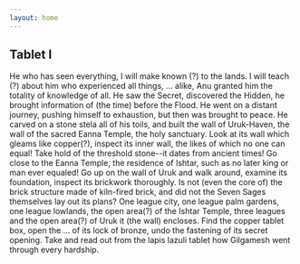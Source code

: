 ```yaml
---
layout: home
---
```

## Tablet I
He who has seen everything, I will make known (?) to the lands.
I will teach (?) about him who experienced all things,
... alike,
Anu granted him the totality of knowledge of all.
He saw the Secret, discovered the Hidden,
he brought information of (the time) before the Flood.
He went on a distant journey, pushing himself to exhaustion,
but then was brought to peace.
He carved on a stone stela all of his toils,
and built the wall of Uruk-Haven,
the wall of the sacred Eanna Temple, the holy sanctuary.
Look at its wall which gleams like copper(?),
inspect its inner wall, the likes of which no one can equal!
Take hold of the threshold stone--it dates from ancient times!
Go close to the Eanna Temple, the residence of Ishtar,
such as no later king or man ever equaled!
Go up on the wall of Uruk and walk around,
examine its foundation, inspect its brickwork thoroughly.
Is not (even the core of) the brick structure made of kiln-fired brick,
and did not the Seven Sages themselves lay out its plans?
One league city, one league palm gardens, one league lowlands, the open area(?) of the Ishtar Temple,
three leagues and the open area(?) of Uruk it (the wall) encloses.
Find the copper tablet box,
open the ... of its lock of bronze,
undo the fastening of its secret opening.
Take and read out from the lapis lazuli tablet
how Gilgamesh went through every hardship.